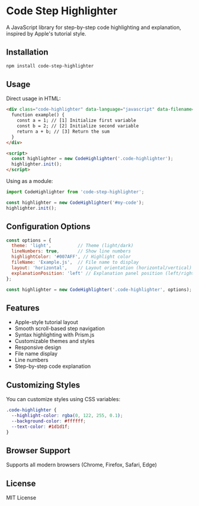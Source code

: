 # Code Step Highlighter

A JavaScript library for step-by-step code highlighting and explanation, inspired by Apple's tutorial style.

## Installation

```bash
npm install code-step-highlighter
```

## Usage

Direct usage in HTML:

```html
<div class="code-highlighter" data-language="javascript" data-filename="Example.js">
  function example() {
    const a = 1; // [1] Initialize first variable
    const b = 2; // [2] Initialize second variable
    return a + b; // [3] Return the sum
  }
</div>

<script>
  const highlighter = new CodeHighlighter('.code-highlighter');
  highlighter.init();
</script>
```

Using as a module:

```javascript
import CodeHighlighter from 'code-step-highlighter';

const highlighter = new CodeHighlighter('#my-code');
highlighter.init();
```

## Configuration Options

```javascript
const options = {
  theme: 'light',          // Theme (light/dark)
  lineNumbers: true,       // Show line numbers
  highlightColor: '#007AFF', // Highlight color
  fileName: 'Example.js',  // File name to display
  layout: 'horizontal',    // Layout orientation (horizontal/vertical)
  explanationPosition: 'left' // Explanation panel position (left/right)
};

const highlighter = new CodeHighlighter('.code-highlighter', options);
```

## Features

- Apple-style tutorial layout
- Smooth scroll-based step navigation
- Syntax highlighting with Prism.js
- Customizable themes and styles
- Responsive design
- File name display
- Line numbers
- Step-by-step code explanation

## Customizing Styles

You can customize styles using CSS variables:

```css
.code-highlighter {
  --highlight-color: rgba(0, 122, 255, 0.1);
  --background-color: #ffffff;
  --text-color: #1d1d1f;
}
```

## Browser Support

Supports all modern browsers (Chrome, Firefox, Safari, Edge)

## License

MIT License
